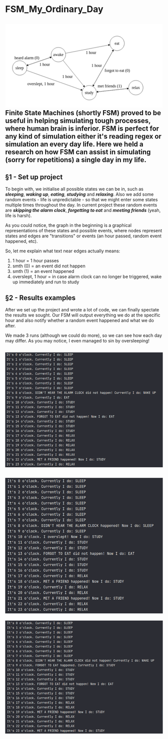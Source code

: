 # FSM_My_Ordinary_Day

![FSM Graph](fsm_graph.png)
Finite State Machines (shortly FSM) proved to be useful in helping simulating tough processes, where human brain is
inferior. FSM is perfect for any kind of simulation either it's reading regex or simulation an every day life. Here
we held a research on how FSM can assist in simulating (sorry for repetitions) a single day in my life.
---
## §1 - Set up project
To begin with, we initialise all possible states we can be in, such as **_sleeping_**, **_waking up_**, **_eating_**,
**_studying_** and **_relaxing_**. Also we add some random events - life is unpredictable - so that we might enter
some states multiple times throughout the day. In current project these random events are **_skipping the alarm clock_**,
**_forgetting to eat_** and **_meeting friends_** (yeah, life is harsh).

As you could notice, the graph in the beginning is a graphical representations of these states and possible events,
where nodes represent states and edges are "transitions" or events (an hour passed, random event happened, etc).

So, let me explain what text near edges actually means:
1. 1 hour = 1 hour passes
2. smth (0) = an event did not happen
3. smth (1) = an event happened
4. overslept, 1 hour = in case alarm clock can no longer be triggered, wake up immediately and run to study

## §2 - Results examples
After we set up the project and wrote a lot of code, we can finally spectate the results we sought. Our FSM will
output everything we do at the specific hour and also notify whether a random event happened and what we do after.

We made 3 runs (although we could do more), so we can see how each day may differ. As you may notice, I even managed
to sin by oversleeping!

![](fsm_res1.png)
---
![](fsm_res2.png)
---
![](fsm_res3.png)
